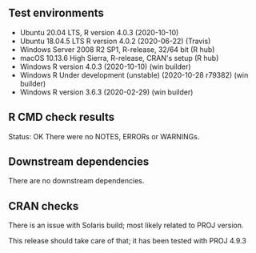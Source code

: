 ## Test environments
* Ubuntu 20.04 LTS, R version 4.0.3 (2020-10-10)
* Ubuntu 18.04.5 LTS R version 4.0.2 (2020-06-22) (Travis)
* Windows Server 2008 R2 SP1, R-release, 32/64 bit (R hub)
* macOS 10.13.6 High Sierra, R-release, CRAN's setup (R hub)
* Windows R version 4.0.3 (2020-10-10) (win builder)
* Windows R Under development (unstable) (2020-10-28 r79382) (win builder) 
* Windows R version 3.6.3 (2020-02-29) (win builder)

## R CMD check results
Status: OK
There were no NOTES, ERRORs or WARNINGs.  

## Downstream dependencies
There are no downstream dependencies.

## CRAN checks
There is an issue with Solaris build; most likely related to PROJ version.

This release should take care of that; it has been tested with PROJ 4.9.3
